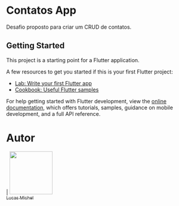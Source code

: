 # Contatos App

Desafio proposto para criar um CRUD de contatos.

## Getting Started

This project is a starting point for a Flutter application.

A few resources to get you started if this is your first Flutter project:

- [Lab: Write your first Flutter app](https://docs.flutter.dev/get-started/codelab)
- [Cookbook: Useful Flutter samples](https://docs.flutter.dev/cookbook)

For help getting started with Flutter development, view the
[online documentation](https://docs.flutter.dev/), which offers tutorials,
samples, guidance on mobile development, and a full API reference.

# Autor

| [<img src="https://avatars.githubusercontent.com/u/80552835?v=4" width="115"><br><sub>Lucas Michel</sub>](https://github.com/srlucasmichel)
